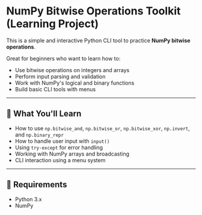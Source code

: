 # NumPy Bitwise Operations Toolkit (Learning Project)

This is a simple and interactive Python CLI tool to practice **NumPy bitwise operations**.

Great for beginners who want to learn how to:

- Use bitwise operations on integers and arrays
- Perform input parsing and validation
- Work with NumPy's logical and binary functions
- Build basic CLI tools with menus

---

## 🧠 What You'll Learn

- How to use `np.bitwise_and`, `np.bitwise_or`, `np.bitwise_xor`, `np.invert`, and `np.binary_repr`
- How to handle user input with `input()`
- Using `try-except` for error handling
- Working with NumPy arrays and broadcasting
- CLI interaction using a menu system

---

## 🔧 Requirements

- Python 3.x  
- NumPy
